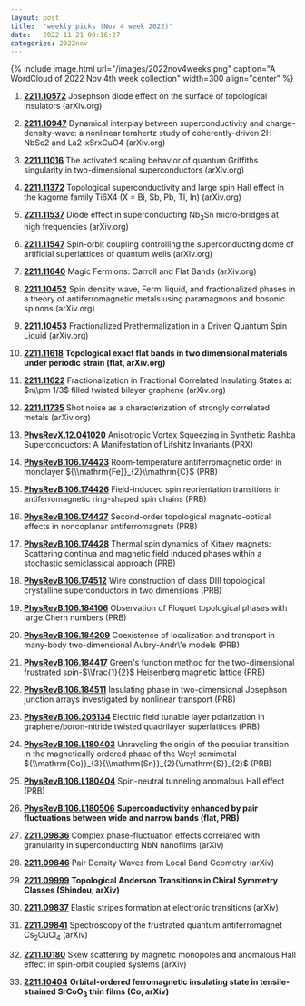 ```yaml
---
layout: post
title:  "weekly picks (Nov 4 week 2022)"
date:   2022-11-21 00:16:27
categories: 2022nov
---
```


{% include image.html url="/images/2022nov4weeks.png" caption="A WordCloud of 2022 Nov 4th week collection" width=300 align="center" %}


1. **[2211.10572](http://arxiv.org/abs/2211.10572)** Josephson diode effect on the surface of topological insulators (arXiv.org)

1. **[2211.10947](http://arxiv.org/abs/2211.10947)** Dynamical interplay between superconductivity and charge-density-wave: a nonlinear terahertz study of coherently-driven 2H-NbSe2 and La2-xSrxCuO4 (arXiv.org)

1. **[2211.11016](http://arxiv.org/abs/2211.11016)** The activated scaling behavior of quantum Griffiths singularity in two-dimensional superconductors (arXiv.org)

1. **[2211.11372](http://arxiv.org/abs/2211.11372)** Topological superconductivity and large spin Hall effect in the kagome family Ti6X4 (X = Bi, Sb, Pb, Tl, In) (arXiv.org)

1. **[2211.11537](http://arxiv.org/abs/2211.11537)** Diode effect in superconducting Nb$_3$Sn micro-bridges at high frequencies (arXiv.org)

1. **[2211.11547](http://arxiv.org/abs/2211.11547)** Spin-orbit coupling controlling the superconducting dome of artificial superlattices of quantum wells (arXiv.org)

1. **[2211.11640](http://arxiv.org/abs/2211.11640)** Magic Fermions: Carroll and Flat Bands (arXiv.org)

1. **[2211.10452](http://arxiv.org/abs/2211.10452)** Spin density wave, Fermi liquid, and fractionalized phases in a theory of antiferromagnetic metals using paramagnons and bosonic spinons (arXiv.org)

1. **[2211.10453](http://arxiv.org/abs/2211.10453)** Fractionalized Prethermalization in a Driven Quantum Spin Liquid (arXiv.org)

1. **[2211.11618](http://arxiv.org/abs/2211.11618)** **Topological exact flat bands in two dimensional materials under periodic strain (flat, arXiv.org)**

1. **[2211.11622](http://arxiv.org/abs/2211.11622)** Fractionalization in Fractional Correlated Insulating States at $n\\pm 1/3$ filled twisted bilayer graphene (arXiv.org)

1. **[2211.11735](http://arxiv.org/abs/2211.11735)** Shot noise as a characterization of strongly correlated metals (arXiv.org)

1. **[PhysRevX.12.041020](https://link.aps.org/doi/10.1103/PhysRevX.12.041020)** Anisotropic Vortex Squeezing in Synthetic Rashba Superconductors: A Manifestation of Lifshitz Invariants (PRX)

1. **[PhysRevB.106.174423](https://link.aps.org/doi/10.1103/PhysRevB.106.174423)** Room-temperature antiferromagnetic order in monolayer ${\\mathrm{Fe}}_{2}\\mathrm{C}$ (PRB)

1. **[PhysRevB.106.174426](https://link.aps.org/doi/10.1103/PhysRevB.106.174426)** Field-induced spin reorientation transitions in antiferromagnetic ring-shaped spin chains (PRB)

1. **[PhysRevB.106.174427](https://link.aps.org/doi/10.1103/PhysRevB.106.174427)** Second-order topological magneto-optical effects in noncoplanar antiferromagnets (PRB)

1. **[PhysRevB.106.174428](https://link.aps.org/doi/10.1103/PhysRevB.106.174428)** Thermal spin dynamics of Kitaev magnets: Scattering continua and magnetic field induced phases within a stochastic semiclassical approach (PRB)

1. **[PhysRevB.106.174512](https://link.aps.org/doi/10.1103/PhysRevB.106.174512)** Wire construction of class DIII topological crystalline superconductors in two dimensions (PRB)

1. **[PhysRevB.106.184106](https://link.aps.org/doi/10.1103/PhysRevB.106.184106)** Observation of Floquet topological phases with large Chern numbers (PRB)

1. **[PhysRevB.106.184209](https://link.aps.org/doi/10.1103/PhysRevB.106.184209)** Coexistence of localization and transport in many-body two-dimensional Aubry-Andr\\'e models (PRB)

1. **[PhysRevB.106.184417](https://link.aps.org/doi/10.1103/PhysRevB.106.184417)** Green's function method for the two-dimensional frustrated spin-$\\frac{1}{2}$ Heisenberg magnetic lattice (PRB)

1. **[PhysRevB.106.184511](https://link.aps.org/doi/10.1103/PhysRevB.106.184511)** Insulating phase in two-dimensional Josephson junction arrays investigated by nonlinear transport (PRB)

1. **[PhysRevB.106.205134](https://link.aps.org/doi/10.1103/PhysRevB.106.205134)** Electric field tunable layer polarization in graphene/boron-nitride twisted quadrilayer superlattices (PRB)

1. **[PhysRevB.106.L180403](https://link.aps.org/doi/10.1103/PhysRevB.106.L180403)** Unraveling the origin of the peculiar transition in the magnetically ordered phase of the Weyl semimetal ${\\mathrm{Co}}_{3}{\\mathrm{Sn}}_{2}{\\mathrm{S}}_{2}$ (PRB)

1. **[PhysRevB.106.L180404](https://link.aps.org/doi/10.1103/PhysRevB.106.L180404)** Spin-neutral tunneling anomalous Hall effect (PRB)

1. **[PhysRevB.106.L180506](https://link.aps.org/doi/10.1103/PhysRevB.106.L180506)** **Superconductivity enhanced by pair fluctuations between wide and narrow bands (flat, PRB)**




1. **[2211.09836](http://arxiv.org/abs/2211.09836)** Complex phase-fluctuation effects correlated with granularity in superconducting NbN nanofilms (arXiv)

1. **[2211.09846](http://arxiv.org/abs/2211.09846)** Pair Density Waves from Local Band Geometry (arXiv)

1. **[2211.09999](http://arxiv.org/abs/2211.09999)** **Topological Anderson Transitions in Chiral Symmetry Classes (Shindou, arXiv)**

1. **[2211.09837](http://arxiv.org/abs/2211.09837)** Elastic stripes formation at electronic transitions (arXiv)

1. **[2211.09841](http://arxiv.org/abs/2211.09841)** Spectroscopy of the frustrated quantum antiferromagnet Cs$_2$CuCl$_4$ (arXiv)

1. **[2211.10180](http://arxiv.org/abs/2211.10180)** Skew scattering by magnetic monopoles and anomalous Hall effect in spin-orbit coupled systems (arXiv)

1. **[2211.10404](http://arxiv.org/abs/2211.10404)** **Orbital-ordered ferromagnetic insulating state in tensile-strained SrCoO$_{3}$ thin films (Co, arXiv)**

